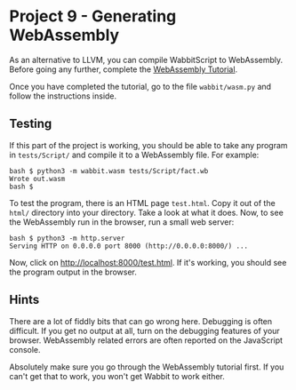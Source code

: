 # Project 9 - Generating WebAssembly

As an alternative to LLVM, you can compile WabbitScript to WebAssembly.  Before going any further, complete the [WebAssembly Tutorial](WebAssembly-Tutorial.md).

Once you have completed the tutorial, go to the file `wabbit/wasm.py` and follow the instructions inside.

## Testing

If this part of the project is working, you should be able to take any program in `tests/Script/` and compile it to a WebAssembly file.  For example:

```
bash $ python3 -m wabbit.wasm tests/Script/fact.wb
Wrote out.wasm
bash $ 
```

To test the program, there is an HTML page `test.html`.  Copy it out of the `html/` directory into your directory.  Take a look at what it does.  Now, to see the WebAssembly run in the browser, run a small web server:

```
bash $ python3 -m http.server
Serving HTTP on 0.0.0.0 port 8000 (http://0.0.0.0:8000/) ...
```

Now, click on [http://localhost:8000/test.html](http://localhost:8000/test.html).  If it's working, you should see the program output in the browser.

## Hints

There are a lot of fiddly bits that can go wrong here. Debugging is often difficult.  If you get no output at all, turn on the debugging features of your browser. WebAssembly related errors are often reported on the JavaScript console. 

Absolutely make sure you go through the WebAssembly tutorial first.  If you can't get that to work, you won't get Wabbit to work either.
